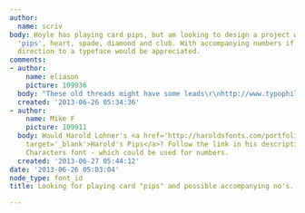 ```yaml
---
author:
  name: scriv
body: Hoyle has playing card pips, but am looking to design a project with interesting
  'pips', heart, spade, diamond and club. With accompanying numbers if possible. Any
  direction to a typeface would be appreciated.
comments:
- author:
    name: eliason
    picture: 109936
  body: "These old threads might have some leads\r\nhttp://www.typophile.com/node/43105\r\nhttp://www.typophile.com/node/10679"
  created: '2013-06-26 05:34:36'
- author:
    name: Mike F
    picture: 109911
  body: Would Harold Lohner's <a href='http://haroldsfonts.com/portfolio/harolds-pips/'
    target='_blank'>Harold's Pips</a>? Follow the link in his description to his Card
    Characters font - which could be used for numbers.
  created: '2013-06-27 05:44:12'
date: '2013-06-26 05:03:04'
node_type: font_id
title: Looking for playing card "pips" and possible accompanying no's.

---
```

